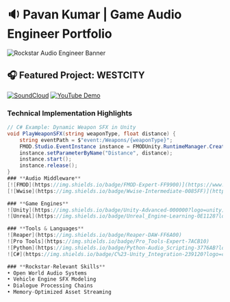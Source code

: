 # 🔉 Pavan Kumar | Game Audio Engineer Portfolio
![Rockstar Audio Engineer Banner](https://via.placeholder.com/1920x400/000000/e62429?text=ROCKSTAR+STYLE+AUDIO+PORTFOLIO)

## 🎧 Featured Project: WESTCITY
[![SoundCloud](https://img.shields.io/badge/SoundCloud-WESTCITY_Samples-FF3300?logo=soundcloud)](https://on.soundcloud.com/CcABlPwoHdFy8cLRi2)
[![YouTube Demo](https://img.shields.io/badge/YouTube-Gameplay_Reel-FF0000?logo=youtube)](YOUR_YT_LINK)

### Technical Implementation Highlights
```csharp
// C# Example: Dynamic Weapon SFX in Unity
void PlayWeaponSFX(string weaponType, float distance) {
    string eventPath = $"event:/Weapons/{weaponType}";
    FMOD.Studio.EventInstance instance = FMODUnity.RuntimeManager.CreateInstance(eventPath);
    instance.setParameterByName("Distance", distance);
    instance.start();
    instance.release();
}
### **Audio Middleware**  
[![FMOD](https://img.shields.io/badge/FMOD-Expert-FF9900)](https://www.fmod.com) 
[![Wwise](https://img.shields.io/badge/Wwise-Intermediate-0085FF)](https://www.audiokinetic.com)  

### **Game Engines**  
![Unity](https://img.shields.io/badge/Unity-Advanced-000000?logo=unity) 
![Unreal](https://img.shields.io/badge/Unreal_Engine-Learning-0E1128?logo=unrealengine)  

### **Tools & Languages**  
![Reaper](https://img.shields.io/badge/Reaper-DAW-FF6A00) 
![Pro Tools](https://img.shields.io/badge/Pro_Tools-Expert-7ACB10) 
![Python](https://img.shields.io/badge/Python-Audio_Scripting-3776AB?logo=python) 
![C#](https://img.shields.io/badge/C%23-Unity_Integration-239120?logo=c-sharp)  

### **Rockstar-Relevant Skills**  
• Open World Audio Systems  
• Vehicle Engine SFX Modeling  
• Dialogue Processing Chains  
• Memory-Optimized Asset Streaming  
